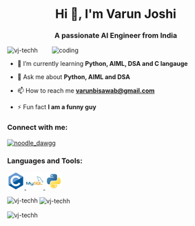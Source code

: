 <h1 align="center">Hi 👋, I'm Varun Joshi</h1>
<h3 align="center">A passionate AI Engineer from India</h3>
<img align = "right" alt = "coding" width = "400" src = "https://cdn.dribbble.com/users/1019864/screenshots/3079099/media/9e5055da2ee6c899aab9403ceb7d0dc3.gif">

<p align="left"> <img src="https://komarev.com/ghpvc/?username=vj-techh&label=Profile%20views&color=0e75b6&style=flat" alt="vj-techh" /> </p>

- 🌱 I’m currently learning **Python, AIML, DSA and C langauge**

- 💬 Ask me about **Python, AIML and DSA**

- 📫 How to reach me **varunbisawab@gmail.com**

- ⚡ Fun fact **I am a funny guy**

<h3 align="left">Connect with me:</h3>
<p align="left">
<a href="https://instagram.com/noodle_dawgg" target="blank"><img align="center" src="https://raw.githubusercontent.com/rahuldkjain/github-profile-readme-generator/master/src/images/icons/Social/instagram.svg" alt="noodle_dawgg" height="30" width="40" /></a>
</p>

<h3 align="left">Languages and Tools:</h3>
<p align="left"> <a href="https://www.cprogramming.com/" target="_blank" rel="noreferrer"> <img src="https://raw.githubusercontent.com/devicons/devicon/master/icons/c/c-original.svg" alt="c" width="40" height="40"/> </a> <a href="https://www.mysql.com/" target="_blank" rel="noreferrer"> <img src="https://raw.githubusercontent.com/devicons/devicon/master/icons/mysql/mysql-original-wordmark.svg" alt="mysql" width="40" height="40"/> </a> <a href="https://www.python.org" target="_blank" rel="noreferrer"> <img src="https://raw.githubusercontent.com/devicons/devicon/master/icons/python/python-original.svg" alt="python" width="40" height="40"/> </a> </p>

<p><img align="left" src="https://github-readme-stats.vercel.app/api/top-langs?username=vj-techh&show_icons=true&locale=en&layout=compact" alt="vj-techh" /></p>

<p>&nbsp;<img align="center" src="https://github-readme-stats.vercel.app/api?username=vj-techh&show_icons=true&locale=en" alt="vj-techh" /></p>

<p><img align="center" src="https://github-readme-streak-stats.herokuapp.com/?user=vj-techh&" alt="vj-techh" /></p>
